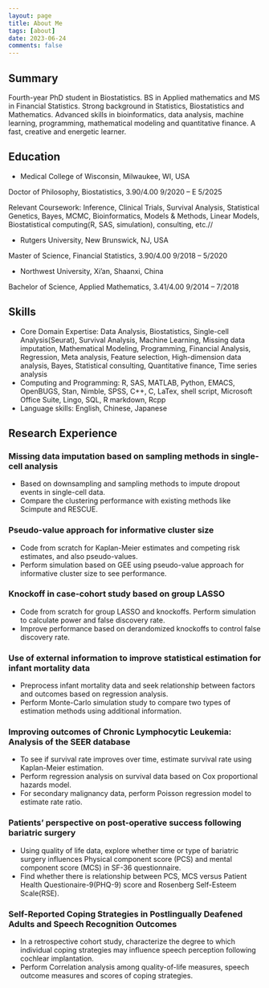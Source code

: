 ```yaml
---
layout: page
title: About Me
tags: [about]
date: 2023-06-24
comments: false
---
```

    

## Summary

Fourth-year PhD student in Biostatistics. BS in Applied mathematics and MS in Financial Statistics. Strong background in Statistics, Biostatistics and Mathematics. Advanced skills in bioinformatics, data analysis, machine learning, programming, mathematical modeling and quantitative finance. A fast, creative and energetic learner. 

## Education

* Medical College of Wisconsin, Milwaukee, WI, USA
  
Doctor of Philosophy, Biostatistics, 3.90/4.00	9/2020 – E 5/2025
  
Relevant Coursework: Inference, Clinical Trials, Survival Analysis, Statistical Genetics, Bayes, MCMC, Bioinformatics, Models & Methods, Linear Models, Biostatistical computing(R, SAS, simulation), consulting, etc.//

* Rutgers University, New Brunswick, NJ, USA
  
Master of Science, Financial Statistics, 3.90/4.00	9/2018 – 5/2020
  
* Northwest University, Xi’an, Shaanxi, China 
  
Bachelor of Science, Applied Mathematics, 3.41/4.00	9/2014 – 7/2018

## Skills

* Core Domain Expertise:  Data Analysis, Biostatistics, Single-cell Analysis(Seurat), Survival Analysis, Machine Learning, Missing data imputation, Mathematical Modeling, Programming, Financial Analysis, Regression, Meta analysis, Feature selection, High-dimension data analysis, Bayes, Statistical consulting, Quantitative finance, Time series analysis
* Computing and Programming:  R, SAS, MATLAB, Python, EMACS, OpenBUGS, Stan, Nimble, SPSS, C++, C, LaTex, shell script, Microsoft Office Suite, Lingo, SQL, R markdown, Rcpp
* Language skills: English, Chinese, Japanese


## Research Experience

### Missing data imputation based on sampling methods in single-cell analysis       
*	Based on downsampling and sampling methods to impute dropout events in single-cell data.
*	Compare the clustering performance with existing methods like Scimpute and RESCUE.
### Pseudo-value approach for informative cluster size                            
*	Code from scratch for Kaplan-Meier estimates and competing risk estimates, and also pseudo-values.
*	Perform simulation based on GEE using pseudo-value approach for informative cluster size to see performance.
### Knockoff in case-cohort study based on group LASSO      
*	Code from scratch for group LASSO and knockoffs. Perform simulation to calculate power and false discovery rate.
*	Improve performance based on derandomized knockoffs to control false discovery rate.
### Use of external information to improve statistical estimation for infant mortality data 
*	Preprocess infant mortality data and seek relationship between factors and outcomes based on regression analysis.
*	Perform Monte-Carlo simulation study to compare two types of estimation methods using additional information.
### Improving outcomes of Chronic Lymphocytic Leukemia: Analysis of the SEER database                      
*	To see if survival rate improves over time, estimate survival rate using Kaplan-Meier estimation.
*	Perform regression analysis on survival data based on Cox proportional hazards model. 
*	For secondary malignancy data, perform Poisson regression model to estimate rate ratio.
### Patients’ perspective on post-operative success following bariatric surgery
*	Using quality of life data, explore whether time or type of bariatric surgery influences Physical component score (PCS) and mental component score (MCS) in SF-36 questionnaire.
*	Find whether there is relationship between PCS, MCS versus Patient Health Questionaire-9(PHQ-9) score and Rosenberg Self-Esteem Scale(RSE).
### Self-Reported Coping Strategies in Postlingually Deafened Adults and Speech Recognition Outcomes                          
*	In a retrospective cohort study, characterize the degree to which individual coping strategies may influence speech perception following cochlear implantation.
*	Perform Correlation analysis among quality-of-life measures, speech outcome measures and scores of coping strategies.
